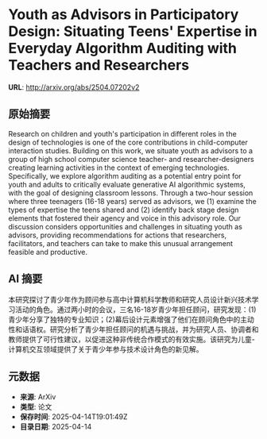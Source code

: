 # Youth as Advisors in Participatory Design: Situating Teens' Expertise in Everyday Algorithm Auditing with Teachers and Researchers

**URL**: http://arxiv.org/abs/2504.07202v2

## 原始摘要

Research on children and youth's participation in different roles in the
design of technologies is one of the core contributions in child-computer
interaction studies. Building on this work, we situate youth as advisors to a
group of high school computer science teacher- and researcher-designers
creating learning activities in the context of emerging technologies.
Specifically, we explore algorithm auditing as a potential entry point for
youth and adults to critically evaluate generative AI algorithmic systems, with
the goal of designing classroom lessons. Through a two-hour session where three
teenagers (16-18 years) served as advisors, we (1) examine the types of
expertise the teens shared and (2) identify back stage design elements that
fostered their agency and voice in this advisory role. Our discussion considers
opportunities and challenges in situating youth as advisors, providing
recommendations for actions that researchers, facilitators, and teachers can
take to make this unusual arrangement feasible and productive.


## AI 摘要

本研究探讨了青少年作为顾问参与高中计算机科学教师和研究人员设计新兴技术学习活动的角色。通过两小时的会议，三名16-18岁青少年担任顾问，研究发现：(1)青少年分享了独特的专业知识；(2)幕后设计元素增强了他们在顾问角色中的主动性和话语权。研究分析了青少年担任顾问的机遇与挑战，并为研究人员、协调者和教师提供了可行性建议，以促进这种非传统合作模式的有效实施。该研究为儿童-计算机交互领域提供了关于青少年参与技术设计角色的新见解。

## 元数据

- **来源**: ArXiv
- **类型**: 论文
- **保存时间**: 2025-04-14T19:01:49Z
- **目录日期**: 2025-04-14
